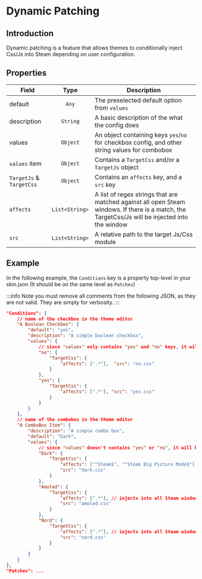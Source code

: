 # Dynamic Patching

## Introduction

Dynamic patching is a feature that allows themes to conditionally inject Css/Js into Steam depending on user configuration.

## Properties

|Field|Type|Description|
|-----|:------:|-----------|
|default|`Any`|The preselected default option from `values`|
|description|`String`|A basic description of the what the config does|
|values|`Object`|An object containing keys `yes`/`no` for checkbox config, and other string values for combobox|
|`values` item|`Object`|Contains a `TargetCss` and/or a `TargetJs` object|
|`TargetJs` & `TargetCss`|`Object`|Contains an `affects` key, and a `src` key|
|`affects`|`List<String>`|A list of regex strings that are matched against all open Steam windows. If there is a match, the TargetCss/Js will be injected into the window|
|`src`|`List<String>`|A relative path to the target Js/Css module|



## Example

In the following example, the `Conditions` key is a property top-level in your skin.json (It should be on the same level as `Patches`)

:::info
Note you must remove all comments from the following JSON, as they are not valid. They are simply for verbosity.
:::


```json
"Conditions": {
    // name of the checkbox in the theme editor
    "A Boolean Checkbox": {
        "default": "yes",
        "description": "A simple boolean checkbox",
        "values": {
            // since "values" only contains "yes" and "no" keys, it will be rendered as a checkbox
            "no": {
                "TargetCss": {
                    "affects": [".*"],  "src": "no.css"
                }
            },
            "yes": {
                "TargetCss": {
                    "affects": [".*"], "src": "yes.css" 
                }
            }
        }
    },
    // name of the combobox in the theme editor
    "A ComboBox Item": {
        "description": "A simple combo box",
        "default": "Dark",
        "values": {
            // since "values" doesn't contains "yes" or "no", it will be rendered as a combo box with "Dark", "Amoled", and "Nord"
            "Dark": {
                "TargetCss": {
                    "affects": ["^Steam$", "^Steam Big Picture Mode$"], // injects into Steam window, and BPM only.
                    "src": "dark.css"
                }
            },
            "Amoled": {
                "TargetCss": {
                    "affects": [".*"], // injects into all Steam windows.
                    "src": "amoled.css"
                }
            },
            "Nord": {
                "TargetCss": {
                    "affects": [".*"], // injects into all Steam windows.
                    "src": "nord.css"
                }
            }
        }
    }
},
"Patches": ...
```
